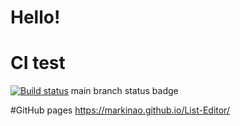 # Hello!

# CI test
[![Build status](https://ci.appveyor.com/api/projects/status/32tul9qpwj52888a?svg=true)](https://ci.appveyor.com/project/MarkinAO/matchers)
main branch status badge

#GitHub pages
https://markinao.github.io/List-Editor/